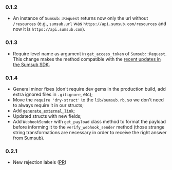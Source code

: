 ### 0.1.2
  - An instance of `Sumsub::Request` returns now only the url without `/resources` (e.g., `sumsub.url` was `https://api.sumsub.com/resources` and now it is `https://api.sumsub.com`).

### 0.1.3
  - Require level name as argument in `get_access_token` of `Sumsub::Request`. This change makes the method compatible with the [recent updates in the Sumsub SDK](https://developers.sumsub.com/migrations/sdk.html#sdk-migration-guide).

### 0.1.4
  - General minor fixes (don't require dev gems in the production build, add extra ignored files in `.gitignore`, etc);
  - Move the `require 'dry-struct'` to the `lib/sumsub.rb`, so we don't need to always require it in our structs;
  - Add [`generate_external_link`](https://developers.sumsub.com/api-reference/additional-methods.html#generating-websdk-external-link-for-particular-user);
  - Updated structs with new fields;
  - Add `WebhookSender` with `get_payload` class method to format the payload before informing it to the `verify_webhook_sender` method (those strange string transformations are necessary in order to receive the right answer from Sumsub).

### 0.2.1
  - New rejection labels ([PR](ydakuka:replace-old-reject-label-with-new-ones))
